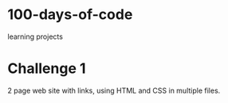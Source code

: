 # 100-days-of-code

learning projects

# Challenge 1

2 page web site with links, using HTML and CSS in multiple files.
